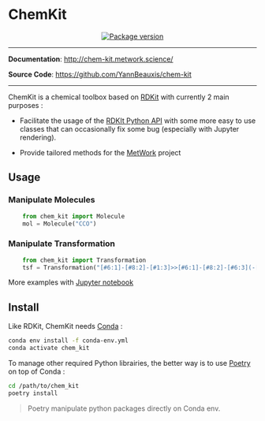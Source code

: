 # ChemKit

<p align="center">
<a href="https://pypi.org/project/chem-kit" target="_blank">
    <img src="https://img.shields.io/pypi/v/chem-kit?color=%2334D058&label=pypi%20package" alt="Package version">
</a>
</p>

---

**Documentation**: <a href="http://chem-kit.metwork.science/" target="_blank">http://chem-kit.metwork.science/</a>

**Source Code**: <a href="https://github.com/YannBeauxis/chem-kit" target="_blank">https://github.com/YannBeauxis/chem-kit</a>

---

ChemKit is a chemical toolbox based on [RDKit](https://www.rdkit.org/) with currently 2 main purposes :

- Facilitate the usage of the [RDKIt Python API](https://www.rdkit.org/docs/api-docs.html)
 with some more easy to use classes that can occasionally fix some bug (especially with Jupyter rendering).

- Provide tailored methods for the [MetWork](http://www.metwork.science) project

## Usage

### Manipulate Molecules

```python
    from chem_kit import Molecule
    mol = Molecule("CCO")
```

### Manipulate Transformation

```python
    from chem_kit import Transformation
    tsf = Transformation("[#6:1]-[#8:2]-[#1:3]>>[#6:1]-[#8:2]-[#6:3](-[#1])(-[#1])-[#1]")
```

More examples with [Jupyter notebook](http://chem-kit.metwork.science/jupyter_example/)

## Install

Like RDKit, ChemKit needs [Conda](https://docs.conda.io) :

```bash
conda env install -f conda-env.yml
conda activate chem_kit
```

To manage other required Python librairies, 
the better way is to use [Poetry](https://python-poetry.org) on top of Conda :

```bash
cd /path/to/chem_kit
poetry install
```

> Poetry manipulate python packages directly on Conda env.
